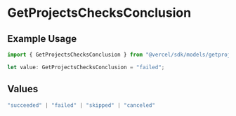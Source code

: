 # GetProjectsChecksConclusion

## Example Usage

```typescript
import { GetProjectsChecksConclusion } from "@vercel/sdk/models/getprojectsop.js";

let value: GetProjectsChecksConclusion = "failed";
```

## Values

```typescript
"succeeded" | "failed" | "skipped" | "canceled"
```